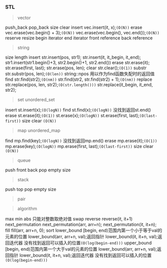 <!-- -------------------------2020年11月20日 ---- 21时11分------------------------- -->

### STL

> vector

push_back
pop_back
size
clear
insert vec.insert(it, x);`(O(N))`
erase vec.erase(vec.begin() + 3);`(O(N))` vec.erase(vec.begin(), vec.end());`(O(N))`
reserve
resize
begin iterator
end iterator
front reference
back reference

> string

size
length
insert str.insert(pos, str1); str.insert(it, it_begin, it_end); str1.insert(str1.begin()+3, str2.begin()+1, str2.end())
erase str.erase(it); str.erase(first, last); str.erase(pos, len);
clear str.clear();`(O(1))`
substr str.substr(pos, len);`(O(len))`
string::npos 用以作为find函数失配时的返回值
find str.find(str2);`(O(nm))` str.find(str2, str.find(str2) + 1);`(O(nm))`
replace str.replace(pos, len, str2);`(O(str.length()))` str.replace(it_begin, it_end, str2);

> set
> unordered_set

insert st.insert(x);`(O(logN))`
find st.find(x);`(O(logN))` 没找到返回st.end()
erase st.erase(it);`(O(1))` st.erase(x);`(O(logN))` st.erase(first, last);`(O(last-first))`
size
clear `(O(N))`

> map
> unordered_map

find mp.find(key);`(O(logN))` 没找到返回mp.end()
erase mp.erase(it);`(O(1))` mp.erase(key);`(O(logN))` mp.erase(first, last);`(O(last-first))`
size
clear `(O(N))`

> queue

push
front
back
pop
empty
size

> stack

push
top
pop
empty
size

> pair

> algorithm

max
min
abs 只能对整数取绝对值
swap
reverse reverse(it, it+1)
next_permutation next_permutation(arr, arr+n); next_permutation(it, it+n);
fill fill(arr, arr+n, 0);
sort
lower_bound [begin, end)范围内第一个小于等于val的元素的位置 lower_bound(arr, arr+n, val);返回指针 lower_bound(it, it+n, val);返回迭代器 没有找到返回可以插入的位置`(O(log(begin-end)))`
upper_bound [begin, end)范围内第一个大于val的元素的位置 lower_bound(arr, arr+n, val);返回指针 lower_bound(it, it+n, val);返回迭代器 没有找到返回可以插入的位置`(O(log(begin-end)))`
